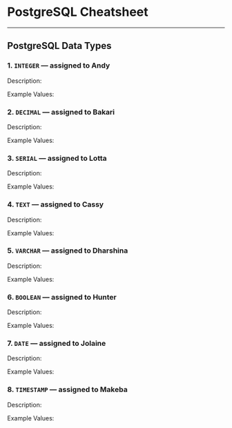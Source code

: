 # PostgreSQL Cheatsheet

---

## PostgreSQL Data Types

### 1. `INTEGER` — assigned to Andy

Description:

Example Values:

### 2. `DECIMAL` — assigned to Bakari

Description:

Example Values:

### 3. `SERIAL` — assigned to Lotta

Description:

Example Values:

### 4. `TEXT` — assigned to Cassy

Description:

Example Values:

### 5. `VARCHAR` — assigned to Dharshina

Description:

Example Values:

### 6. `BOOLEAN` — assigned to Hunter

Description:

Example Values:

### 7. `DATE` — assigned to Jolaine

Description:

Example Values:

### 8. `TIMESTAMP` — assigned to Makeba

Description:

Example Values:
